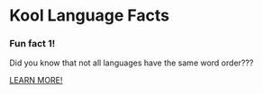 # Kool Language Facts

### Fun fact 1!

Did you know that not all languages have the same word order???

[LEARN MORE!](funfact1.md)
